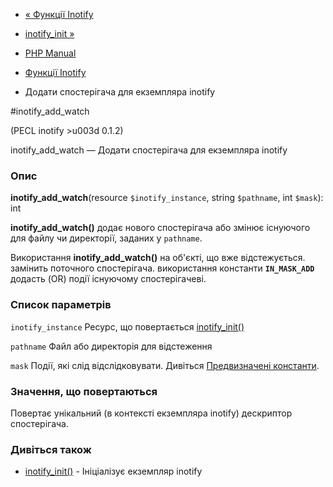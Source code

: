 - [« Функції Inotify](ref.inotify.md)
- [inotify_init »](function.inotify-init.md)

- [PHP Manual](index.md)
- [Функції Inotify](ref.inotify.md)
- Додати спостерігача для екземпляра inotify

#inotify_add_watch

(PECL inotify \>u003d 0.1.2)

inotify_add_watch — Додати спостерігача для екземпляра inotify

### Опис

**inotify_add_watch**(resource `$inotify_instance`, string `$pathname`,
int `$mask`): int

**inotify_add_watch()** додає нового спостерігача або змінює
існуючого для файлу чи директорії, заданих у `pathname`.

Використання **inotify_add_watch()** на об'єкті, що вже відстежується.
замінить поточного спостерігача. використання константи **`IN_MASK_ADD`**
додасть (OR) події існуючому спостерігачеві.

### Список параметрів

`inotify_instance`
Ресурс, що повертається [inotify_init()](function.inotify-init.md)

`pathname`
Файл або директорія для відстеження

`mask`
Події, які слід відслідковувати. Дивіться [Предвизначені
константи](inotify.constants.md).

### Значення, що повертаються

Повертає унікальний (в контексті екземпляра inotify) дескриптор
спостерігача.

### Дивіться також

- [inotify_init()](function.inotify-init.md) - Ініціалізує
екземпляр inotify
